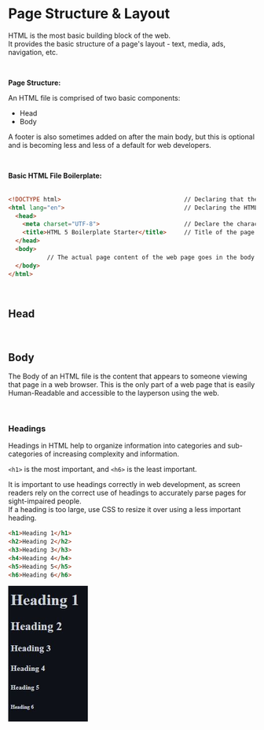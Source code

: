 # Page Structure & Layout

HTML is the most basic building block of the web.  
It provides the basic structure of a page's layout - text, media, ads, navigation, etc. 

<br>

**Page Structure:**

An HTML file is comprised of two basic components: 
* Head
* Body 

A footer is also sometimes added on after the main body, but this is optional and is becoming less and less of a default for web developers. 

<br>

**Basic HTML File Boilerplate:**
```html

<!DOCTYPE html>                                   // Declaring that the HTML Document uses HTML5
<html lang="en">                                  // Declaring the HTML language helps the browser render it appropriately
  <head>
    <meta charset="UTF-8">                        // Declare the character set
    <title>HTML 5 Boilerplate Starter</title>     // Title of the page goes in the head
  </head>
  <body>
           // The actual page content of the web page goes in the body
  </body>
</html>
```
<br>

## Head 



<br>

## Body
The Body of an HTML file is the content that appears to someone viewing that page in a web browser. This is the only part of a web page that is easily Human-Readable and accessible to the layperson using the web. 


<br>

### Headings
Headings in HTML help to organize information into categories and sub-categories of increasing complexity and information. 

```<h1>``` is the most important, and ```<h6>``` is the least important.

It is important to use headings correctly in web development, as screen readers rely on the correct use of headings to accurately parse pages for sight-impaired people.   
If a heading is too large, use CSS to resize it over using a less important heading. 

```html
<h1>Heading 1</h1>
<h2>Heading 2</h2>
<h3>Heading 3</h3>
<h4>Heading 4</h4>
<h5>Heading 5</h5>
<h6>Heading 6</h6>
```
<img src="../images/Headings.JPG">

<br>


###
